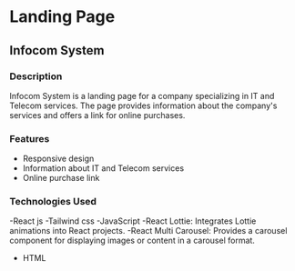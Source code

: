# Landing Page

## Infocom System

### Description
Infocom System is a landing page for a company specializing in IT and Telecom services. The page provides information about the company's services and offers a link for online purchases.

### Features
- Responsive design
- Information about IT and Telecom services
- Online purchase link

### Technologies Used
-React js
-Tailwind css
-JavaScript
-React Lottie: Integrates Lottie animations into React projects.
-React Multi Carousel: Provides a carousel component for displaying images or content in a carousel format.
- HTML


